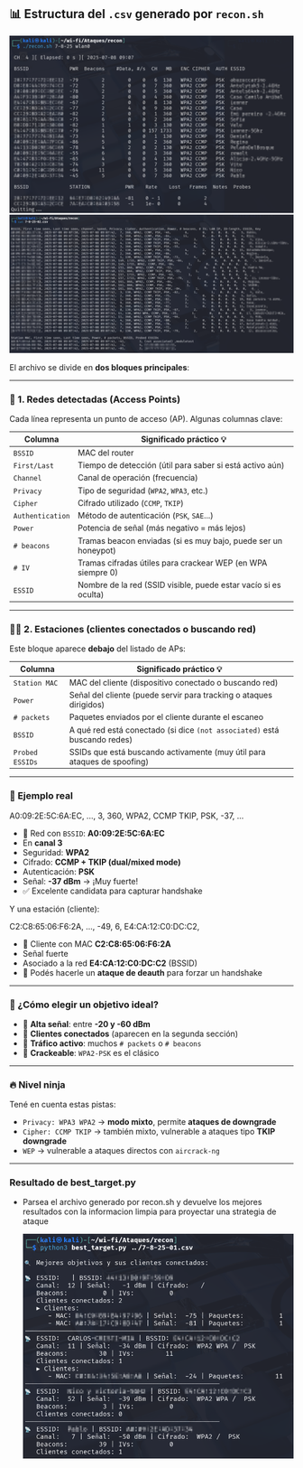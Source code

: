 ## 📊 Estructura del `.csv` generado por `recon.sh`

![recon.sh](recon.png)
![recon-csv](recon-csv.png)

El archivo se divide en **dos bloques principales**:

---

### 🧱 1. Redes detectadas (Access Points)

Cada línea representa un punto de acceso (AP). Algunas columnas clave:

| Columna        | Significado práctico 💡                                                             |
|----------------|--------------------------------------------------------------------------------------|
| `BSSID`        | MAC del router                                                                      |
| `First/Last`   | Tiempo de detección (útil para saber si está activo aún)                            |
| `Channel`      | Canal de operación (frecuencia)                                                     |
| `Privacy`      | Tipo de seguridad (`WPA2`, `WPA3`, etc.)                                             |
| `Cipher`       | Cifrado utilizado (`CCMP`, `TKIP`)                                                   |
| `Authentication` | Método de autenticación (`PSK`, `SAE`...)                                         |
| `Power`        | Potencia de señal (más negativo = más lejos)                                        |
| `# beacons`    | Tramas beacon enviadas (si es muy bajo, puede ser un honeypot)                      |
| `# IV`         | Tramas cifradas útiles para crackear WEP (en WPA siempre 0)                         |
| `ESSID`        | Nombre de la red (SSID visible, puede estar vacío si es oculta)                      |

---

### 🧑‍💻 2. Estaciones (clientes conectados o buscando red)

Este bloque aparece **debajo** del listado de APs:

| Columna         | Significado práctico 💡                                                         |
|------------------|--------------------------------------------------------------------------------|
| `Station MAC`    | MAC del cliente (dispositivo conectado o buscando red)                         |
| `Power`          | Señal del cliente (puede servir para tracking o ataques dirigidos)             |
| `# packets`      | Paquetes enviados por el cliente durante el escaneo                            |
| `BSSID`          | A qué red está conectado (si dice `(not associated)` está buscando redes)       |
| `Probed ESSIDs`  | SSIDs que está buscando activamente (muy útil para ataques de spoofing)         |

---

### 🧠 Ejemplo real

A0:09:2E:5C:6A:EC, ..., 3, 360, WPA2, CCMP TKIP, PSK, -37, ...


- 📡 Red con `BSSID`: **A0:09:2E:5C:6A:EC**
- En **canal 3**
- Seguridad: **WPA2**
- Cifrado: **CCMP + TKIP (dual/mixed mode)**
- Autenticación: **PSK**
- Señal: **-37 dBm** → ¡Muy fuerte!
- ✅ Excelente candidata para capturar handshake

Y una estación (cliente):

C2:C8:65:06:F6:2A, ..., -49, 6, E4:CA:12:C0:DC:C2,


- 📱 Cliente con MAC **C2:C8:65:06:F6:2A**
- Señal fuerte
- Asociado a la red **E4:CA:12:C0:DC:C2** (BSSID)
- 🚨 Podés hacerle un **ataque de deauth** para forzar un handshake

---

### 🎯 ¿Cómo elegir un objetivo ideal?

- 📶 **Alta señal**: entre **-20 y -60 dBm**
- 👥 **Clientes conectados** (aparecen en la segunda sección)
- 📡 **Tráfico activo**: muchos `# packets` o `# beacons`
- 🔐 **Crackeable**: `WPA2-PSK` es el clásico

---

### 🔥 Nivel ninja

Tené en cuenta estas pistas:

- `Privacy: WPA3 WPA2` → **modo mixto**, permite **ataques de downgrade**
- `Cipher: CCMP TKIP` → también mixto, vulnerable a ataques tipo **TKIP downgrade**
- `WEP` → vulnerable a ataques directos con `aircrack-ng`

---

### Resultado de best_target.py

- Parsea el archivo generado por recon.sh y devuelve los mejores resultados con la informacion limpia para proyectar una strategia de ataque

  ![best_target](best_target.png)
